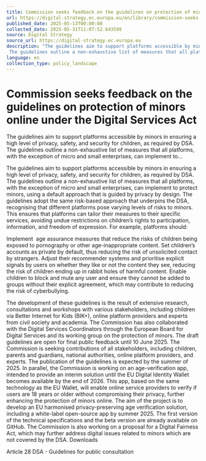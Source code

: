 ```yaml
---
title: Commission seeks feedback on the guidelines on protection of minors online under the Digital Services Act
url: https://digital-strategy.ec.europa.eu/en/library/commission-seeks-feedback-guidelines-protection-minors-online-under-digital-services-act
published_date: 2025-05-13T00:00:00
collected_date: 2025-05-31T11:07:52.643599
source: Digital Strategy
source_url: https://digital-strategy.ec.europa.eu
description: "The guidelines aim to support platforms accessible by minors in ensuring a high level of privacy, safety, and security for children, as required by DSA. 
 The guidelines outline a non-exhaustive list of measures that all platforms, with the exception of micro and small enterprises, can implement to..."
language: en
collection_type: policy_landscape
---
```


# Commission seeks feedback on the guidelines on protection of minors online under the Digital Services Act

The guidelines aim to support platforms accessible by minors in ensuring a high level of privacy, safety, and security for children, as required by DSA. 
 The guidelines outline a non-exhaustive list of measures that all platforms, with the exception of micro and small enterprises, can implement to...

The guidelines aim to support platforms accessible by minors in ensuring a high level of privacy, safety, and security for children, as required by DSA. 
 The guidelines outline a non-exhaustive list of measures that all platforms, with the exception of micro and small enterprises, can implement to protect minors, using a default approach that is guided by privacy by design. 
 The guidelines adopt the same risk-based approach that underpins the DSA, recognising that different platforms pose varying levels of risks to minors. This ensures that platforms can tailor their measures to their specific services, avoiding undue restrictions on children’s rights to participation, information, and freedom of expression. 
 For example, platforms should: 
 
 Implement  age assurance measures that reduce the risks of children being exposed to pornography or other age-inappropriate content. 
 Set children’s accounts as private by default, thus reducing the risk of unsolicited contact by strangers. 
 Adjust their recommender systems and prioritise explicit signals by users on whether they like or not the content they see, reducing the risk of children ending up in rabbit holes of harmful content. 
 Enable children to block and mute any user and ensure they cannot be added to groups without their explicit agreement, which may contribute to reducing the risk of cyberbullying. 
 
 The development of these guidelines is the result of extensive research, consultations and workshops with various stakeholders, including children via Better Internet for Kids (BIK+), online platform providers and experts from civil society and academia. The Commission has also collaborated with the Digital Services Coordinators through the European Board for Digital Services and its working group on the protection of minors. 
 The draft guidelines are open for final public feedback until 10 June 2025. The Commission is seeking contributions of all stakeholders, including children, parents and guardians, national authorities, online platform providers, and experts. The publication of the guidelines is expected by the summer of 2025. 
 In parallel, the Commission is working on an age-verification app, intended to provide an interim solution until the EU Digital Identity Wallet becomes available by the end of 2026. This app, based on the same technology as the EU Wallet, will enable online service providers to verify if users are 18 years or older without compromising their privacy, further enhancing the protection of minors online. The aim of the project is to develop an EU harmonised privacy-preserving age verification solution, including a white-label open-source app by summer 2025. The first version of the technical specifications and the beta version are already available on GitHub. 
 The Commission is also working on a proposal for a Digital Fairness Act, which may further address digital issues related to minors which are not covered by the DSA. 
 Downloads

Article 28 DSA - Guidelines for public consultation